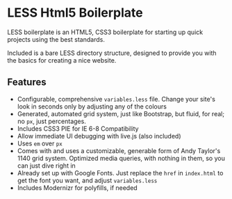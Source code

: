 # LESS Html5 Boilerplate
LESS boilerplate is an HTML5, CSS3 boilerplate for starting up quick projects using the best standards.

Included is a bare LESS directory structure, designed to provide you with the basics for creating a nice website.

## Features
* Configurable, comprehensive ``variables.less`` file.  Change your site's look in seconds only by adjusting any of the colours
* Generated, automated grid system, just like Bootstrap, but fluid, for real; no ``px``, just percentages.
* Includes CSS3 PIE for IE 6-8 Compatibility
* Allow immediate UI debugging with live.js (also included)
* Uses ``em`` over ``px``
* Comes with and uses a customizable, generable form of Andy Taylor's 1140 grid system.  Optimized media queries,
with nothing in them, so you can just dive right in
* Already set up with Google Fonts.  Just replace the ``href`` in ``index.html`` to get the font you want, and adjust ``variables.less``
* Includes Modernizr for polyfills, if needed